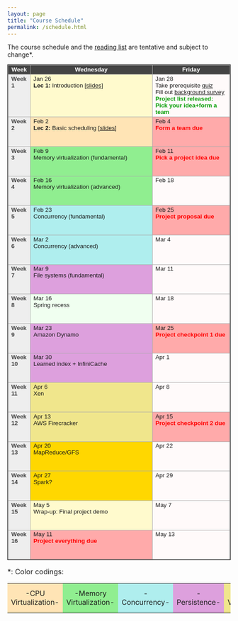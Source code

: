 ```yaml
---
layout: page
title: "Course Schedule"
permalink: /schedule.html
---
```


<style>
table.calendar {
    font-family: arial, helvetica;
    font-size: 10pt;
    empty-cells: show;
    border: 1px solid #000000;
    border-collapse: collapse;
}
table.calendar tr td {
    border: 1px solid #aaaaaa;
}
table.calendar tr {
    vertical-align: top;
    height: 5em;
    background: #ffffff;
}
table.calendar thead tr {
    text-align: center;
    background: #444444;
    color: #ffffff;
    height: auto;
    font-weight: bold;
}
/*.date {
	background: Gainsboro;
}*/
.holiday {
    background: #F0FFF0;
}
.lecture {
    background: #ffffaa;
}
.cpuvirt {
    background: Moccasin;
}
.memvirt {
    background: LightGreen;
}
.concurrency {
    background: PaleTurquoise;
}
.persistence {
    background: Plum;
}
.distsys {
    background: Aqua;
}
.distsys {
    background: Gold;
}
.virt {
    background: Khaki;
}
.presentation {
    background: LemonChiffon;
}
.exam {
    background: DarkOrange;
}
.important {
    background: Pink;
}
.nodue {
    background: #FFFAFA;
}
.optional {
    background: Linen;
}
.reading {
    color: Black;
}
.deadline {
    background: #ffaaaa;
}
.hwdue {
    color: #ff0000;
	font-weight: bold;
}
.assignment {
    color: #0aa00a;
	font-weight: bold;
}
.date {
	background: #eeeeee;
    color: #444444;
}
</style>

The course schedule and the <a href="./reading_list.html">reading list</a> are tentative and subject to change\*.

<p>
<table class="calendar" cellspacing="0" cellpadding="6" width="100%">
 <thead>
  <tr>
   <td width="10%">Week</td><td width="55%">Wednesday</td>
   <td width="35%">Friday</td>
  </tr>
 </thead>

<!--tr--> <!-- week of Jan 20 -->
  <!--td id="2020-1-20" class="date"><b>Week 1</b></td>
  <td class="holiday">Jan 27<br/>
	<b>MLK Day</b> (NO CLASS)</td>
  <td class="nodue">Jan 23</td>
</tr-->
<tr> <!-- week of Jan 26 -->
  <td id="2021-1-26" class="date"><b>Week 1</b></td>
  <td class="presentation">Jan 26<br/>
	<b>Lec 1:</b> Introduction [<a href="./public/lecs/lec1-intro.pdf">slides</a>]
  </td>
  <td class="nodue">Jan 28<br/>
	Take prerequisite <a target="_blank" href="https://docs.google.com/document/d/1NRL5eLQ-KqhZ6f1PSk-vAbaE9y7FKVnD-aXTCUfBlH8/edit?usp=sharing">quiz</a> <br/>
	Fill out <a target="_blank" href="https://forms.gle/mDEHgcg5iwL1Ty1v8">background survey</a> <br/>
	<span class="assignment">Project list released: Pick your idea+form a team</span>
  </td>
</tr>
<tr> <!-- week of Feb 2 -->
  <td id="2021-2-2" class="date"><b>Week 2</b></td>
  <td class="cpuvirt">Feb 2<br/>
	<b>Lec 2:</b> Basic scheduling [<a href="./public/lecs/lec2-basic-sched.pdf">slides</a>]
	</td>
  <td class="deadline">Feb 4<br/>
	<span class="hwdue">Form a team due</span></td>
</tr>
<tr> <!-- week of Feb 9 -->
  <td id="2021-2-9" class="date"><b>Week 3</b></td>
  <td class="memvirt">Feb 9<br/>
	Memory virtualization (fundamental)
	</td>
  <td class="deadline">Feb 11<br/>
	<span class="hwdue">Pick a project idea due</span>
  </td>
</tr>
<tr> <!-- week of Feb 16 -->
  <td id="2021-2-16" class="date"><b>Week 4</b></td>
  <td class="memvirt">Feb 16<br/>
	Memory virtualization (advanced)
	</td>
  <td class="nodue">Feb 18</td>
</tr>
<tr> <!-- week of Feb 23 -->
  <td id="2021-2-23" class="date"><b>Week 5</b></td>
  <td class="concurrency">Feb 23<br/>
	Concurrency (fundamental)
  </td>
  <td class="deadline">Feb 25 <br/>
	<span class="hwdue">Project proposal due</span>
  </td>
</tr>
<tr> <!-- week of Mar 2 -->
  <td id="2021-3-2" class="date"><b>Week 6</b></td>
  <td class="concurrency">Mar 2<br/>
	Concurrency (advanced)
  </td>
  <td class="nodue">Mar 4</td>
</tr>
<tr> <!-- week of Mar 9 -->
  <td id="2021-3-9" class="date"><b>Week 7</b></td>
  <td class="persistence">Mar 9<br/>
	File systems (fundamental)
  </td>
  <td class="nodue">Mar 11</td>
</tr>
<tr> <!-- week of Mar 16 -->
  <td id="2021-3-16" class="date"><b>Week 8</b></td>
  <td class="holiday">Mar 16<br/>
	Spring recess
	</td>
  <td class="nodue">Mar 18</td>
</tr>
<tr> <!-- week of Mar 23 -->
  <td id="2021-3-23" class="date"><b>Week 9</b></td>
  <td class="persistence">Mar 23<br/>
	Amazon Dynamo
  </td>
  <td class="deadline">Mar 25<br/>
	<span class="hwdue">Project checkpoint 1 due</span><br/>
  </td>
</tr>
<tr> <!-- week of Mar 30 -->
  <td id="2021-3-30" class="date"><b>Week 10</b></td>
  <td class="persistence">Mar 30<br/>
	Learned index + InfiniCache
  </td>
  <td class="nodue">Apr 1</td>
</tr>
<tr> <!-- week of Apr 6 -->
  <td id="2021-4-6" class="date"><b>Week 11</b></td>
  <td class="virt">Apr 6<br/>
	Xen
  </td>
  <td class="nodue">Apr 8</td>
</tr>
<tr> <!-- week of Apr 13 -->
  <td id="2021-4-13" class="date"><b>Week 12</b></td>
  <td class="virt">Apr 13<br/>
	AWS Firecracker
	</td>
  <td class="deadline">Apr 15<br/>
	<span class="hwdue">Project checkpoint 2 due</span><br/>
  </td>
</tr>
<tr> <!-- week of Apr 20 -->
  <td id="2021-4-20" class="date"><b>Week 13</b></td>
  <td class="distsys">Apr 20<br/>
	MapReduce/GFS
	</td>
  <td class="nodue">Apr 22</td>
</tr>
<tr> <!-- week of Apr 27 -->
  <td id="2021-4-27" class="date"><b>Week 14</b></td>
  <td class="distsys">Apr 27<br/>
	Spark?
	</td>
  <td class="nodue">Apr 29</td>
</tr>
<tr> <!-- week of May 4 -->
  <td id="2021-5-4" class="date"><b>Week 15</b></td>
  <td class="presentation">May 5<br/>
	Wrap-up: Final project demo
	 </td>
  <td class="nodue">May 7</td>
</tr>
<tr> <!-- week of May 11 -->
  <td id="2021-5-11" class="date"><b>Week 16</b></td>
  <td class="deadline">May 11<br/>
	<span class="hwdue">Project everything due</span><br/>
	</td>
  <td class="nodue">May 13
  </td>
</tr>

</table>

</p>

<p style='font-size:12pt'>&#42;: Color codings:
<table style='font-size:12pt'>
<tr> 
	<td align="center" class="cpuvirt"> -CPU Virtualization- </td>
	<td align="center" class="memvirt"> -Memory Virtualization- </td>
	<td align="center" class="concurrency"> -Concurrency- </td>
	<td align="center" class="persistence"> -Persistence- </td>
	<td align="center" class="virt"> -VMs/Containers- </td>
	<td align="center" class="distsys"> -Distributed Systems- </td>
</tr>
</table>
